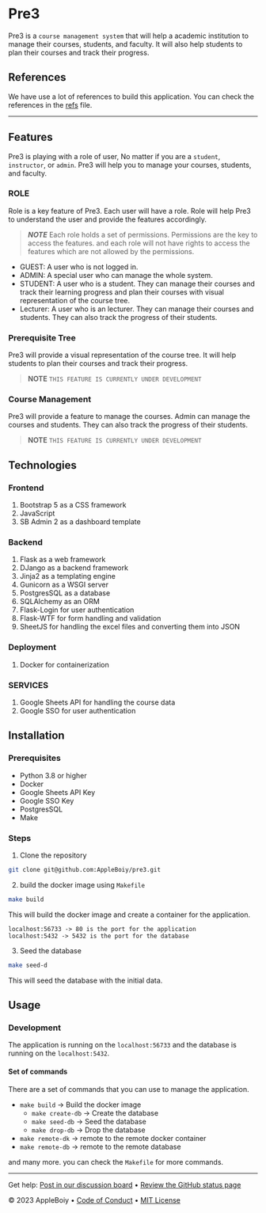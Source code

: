 # Pre3

Pre3 is a `course management system` that will help a academic institution to manage their courses, students, and faculty. It will also help students to plan their courses and track their progress.

## References

We have use a lot of references to build this application. You can check the references in the [refs](../docs/REFERENCES.md) file.

---

## Features

Pre3 is playing with a role of user, No matter if you are a `student`, `instructor`, or `admin`. Pre3 will help you to manage your courses, students, and faculty.

### ROLE

Role is a key feature of Pre3. Each user will have a role. Role will help Pre3 to understand the user and provide the features accordingly.

> ***NOTE*** Each role holds a set of permissions. Permissions are the key to access the features. and each role will not have rights to access the features which are not allowed by the permissions.

- GUEST: A user who is not logged in.
- ADMIN: A special user who can manage the whole system.
- STUDENT: A user who is a student. They can manage their courses and track their learning progress and plan their courses with visual representation of the course tree.
- Lecturer: A user who is an lecturer. They can manage their courses and students. They can also track the progress of their students.

### Prerequisite Tree

Pre3 will provide a visual representation of the course tree. It will help students to plan their courses and track their progress.

> **NOTE** `THIS FEATURE IS CURRENTLY UNDER DEVELOPMENT`

### Course Management

Pre3 will provide a feature to manage the courses. Admin can manage the courses and students. They can also track the progress of their students.

> **NOTE** `THIS FEATURE IS CURRENTLY UNDER DEVELOPMENT`

## Technologies

### Frontend

1. Bootstrap 5 as a CSS framework
2. JavaScript
3. SB Admin 2 as a dashboard template

### Backend

1. Flask as a web framework
2. DJango as a backend framework
3. Jinja2 as a templating engine
3. Gunicorn as a WSGI server
4. PostgresSQL as a database
5. SQLAlchemy as an ORM
6. Flask-Login for user authentication
7. Flask-WTF for form handling and validation
8. SheetJS for handling the excel files and converting them into JSON

### Deployment

1. Docker for containerization

### SERVICES

1. Google Sheets API for handling the course data
2. Google SSO for user authentication

## Installation

### Prerequisites

- Python 3.8 or higher
- Docker
- Google Sheets API Key
- Google SSO Key
- PostgresSQL
- Make

### Steps

1. Clone the repository

```bash
git clone git@github.com:AppleBoiy/pre3.git
```

2. build the docker image using `Makefile`

```bash
make build
```

This will build the docker image and create a container for the application.

    localhost:56733 -> 80 is the port for the application
    localhost:5432 -> 5432 is the port for the database

3. Seed the database

```bash
make seed-d
```

This will seed the database with the initial data.

## Usage

### Development

The application is running on the `localhost:56733` and the database is running on the `localhost:5432`.

#### Set of commands

There are a set of commands that you can use to manage the application.

- `make build` -> Build the docker image
    - `make create-db` -> Create the database
    - `make seed-db` -> Seed the database
    - `make drop-db` -> Drop the database
- `make remote-dk` -> remote to the remote docker container
- `make remote-db` -> remote to the remote database

and many more. you can check the `Makefile` for more commands.


---

Get help: [Post in our discussion board](https://github.com/AppleBoiy/pre3/discussions) &bull; [Review the GitHub status page](https://www.githubstatus.com/)

&copy; 2023 AppleBoiy &bull; [Code of Conduct](https://www.contributor-covenant.org/version/2/1/code_of_conduct/code_of_conduct.md) &bull; [MIT License](../LICENSE)